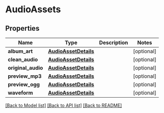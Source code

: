 # AudioAssets

## Properties
Name | Type | Description | Notes
------------ | ------------- | ------------- | -------------
**album_art** | [**AudioAssetDetails**](AudioAssetDetails.md) |  | [optional] 
**clean_audio** | [**AudioAssetDetails**](AudioAssetDetails.md) |  | [optional] 
**original_audio** | [**AudioAssetDetails**](AudioAssetDetails.md) |  | [optional] 
**preview_mp3** | [**AudioAssetDetails**](AudioAssetDetails.md) |  | [optional] 
**preview_ogg** | [**AudioAssetDetails**](AudioAssetDetails.md) |  | [optional] 
**waveform** | [**AudioAssetDetails**](AudioAssetDetails.md) |  | [optional] 

[[Back to Model list]](../README.md#documentation-for-models) [[Back to API list]](../README.md#documentation-for-api-endpoints) [[Back to README]](../README.md)


